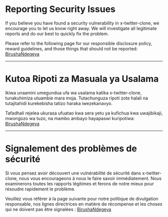 # Reporting Security Issues

If you believe you have found a security vulnerability in x-twitter-clone, we encourage you to let us know right away. We will investigate all legitimate reports and do our best to quickly fix the problem.

Please refer to the following page for our responsible disclosure policy, reward guidelines, and those things that should not be reported: [BirushaNdegeya](birushandegeya@gmail.com)


---


# Kutoa Ripoti za Masuala ya Usalama

Ikiwa unaamini umegundua ufa wa usalama katika x-twitter-clone, tunakuhimiza utuambie mara moja. Tutachunguza ripoti zote halali na tutajitahidi kurekebisha tatizo haraka iwezekanavyo.

Tafadhali rejelea ukurasa ufuatao kwa sera yetu ya kufichua kwa uwajibikaji, mwongozo wa tuzo, na mambo ambayo hayapaswi kuripotiwa: [BirushaNdegeya](birushandegeya@gmail.com)

---

# Signalement des problèmes de sécurité

Si vous pensez avoir découvert une vulnérabilité de sécurité dans x-twitter-clone, nous vous encourageons à nous le faire savoir immédiatement. Nous examinerons toutes les rapports légitimes et ferons de notre mieux pour résoudre rapidement le problème.

Veuillez vous référer à la page suivante pour notre politique de divulgation responsable, nos lignes directrices en matière de récompense et les choses qui ne doivent pas être signalées : [BirushaNdegeya](birushandegeya@gmail.com)